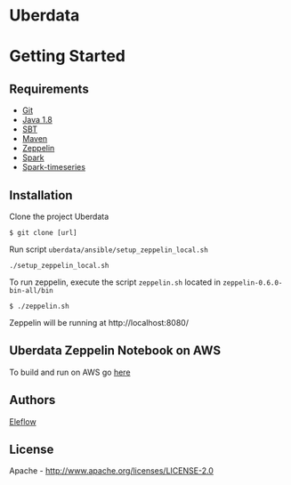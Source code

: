 # Uberdata
# Getting Started
## Requirements
* [Git](https://git-scm.com/book/en/v2/Getting-Started-Installing-Git)
* [Java 1.8](http://www.oracle.com/technetwork/pt/java/javase/downloads/jdk8-downloads-2133151.html)
* [SBT](http://www.scala-sbt.org/0.13/docs/Setup.html)
* [Maven](https://maven.apache.org/install.html)
* [Zeppelin](http://www-us.apache.org/dist/zeppelin/zeppelin-0.6.0/zeppelin-0.6.0-bin-all.tgz)
* [Spark](http://www-us.apache.org/dist/spark/spark-1.6.1/spark-1.6.1-bin-hadoop2.6.tgz)
* [Spark-timeseries](https://github.com/sryza/spark-timeseries)

## Installation
Clone the project Uberdata
```
$ git clone [url]
```
Run script ```uberdata/ansible/setup_zeppelin_local.sh```
```
./setup_zeppelin_local.sh
```
To run zeppelin, execute the script ```zeppelin.sh``` located in ```zeppelin-0.6.0-bin-all/bin```
```
$ ./zeppelin.sh
```
Zeppelin will be running at http://localhost:8080/
## Uberdata Zeppelin Notebook on AWS
To build and run on AWS go [here](https://github.com/eleflow/uberdata/blob/master/readmeAws.md)
## Authors
[Eleflow](http://www.eleflow.com.br/)
## License
Apache - http://www.apache.org/licenses/LICENSE-2.0

